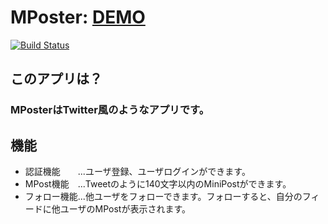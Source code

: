 # MPoster: [DEMO](https://whispering-badlands-1815.herokuapp.com/)

[![Build Status](https://travis-ci.org/yanagi0324/mpostter.svg?branch=master)](https://travis-ci.org/yanagi0324/mpostter)

## このアプリは？
### MPosterはTwitter風のようなアプリです。

## 機能
* 認証機能　　...ユーザ登録、ユーザログインができます。
* MPost機能　...Tweetのように140文字以内のMiniPostができます。
* フォロー機能...他ユーザをフォローできます。フォローすると、自分のフィードに他ユーザのMPostが表示されます。